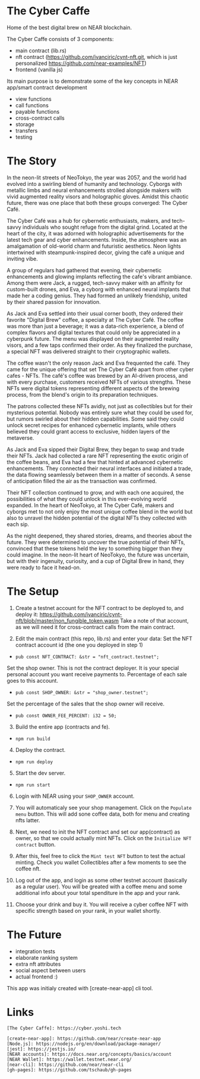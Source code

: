 The Cyber Caffe
===============

Home of the best digital brew on NEAR blockchain.

The Cyber Caffe consists of 3 components:
- main contract (lib.rs)
- nft contract (https://github.com/ivanciric/cynt-nft.git, which is just personalized https://github.com/near-examples/NFT)
- frontend (vanilla js)

Its main purpose is to demonstrate some of the key concepts in NEAR app/smart contract development
- view functions
- call functions
- payable functions
- cross-contract calls
- storage
- transfers
- testing


The Story
=========
In the neon-lit streets of NeoTokyo, the year was 2057, and the world had evolved into a swirling blend of humanity and technology. Cyborgs with metallic limbs and neural enhancements strolled alongside makers with vivid augmented reality visors and holographic gloves. Amidst this chaotic future, there was one place that both these groups converged: The Cyber Café.

The Cyber Café was a hub for cybernetic enthusiasts, makers, and tech-savvy individuals who sought refuge from the digital grind. Located at the heart of the city, it was adorned with holographic advertisements for the latest tech gear and cyber enhancements. Inside, the atmosphere was an amalgamation of old-world charm and futuristic aesthetics. Neon lights intertwined with steampunk-inspired decor, giving the café a unique and inviting vibe.

A group of regulars had gathered that evening, their cybernetic enhancements and glowing implants reflecting the cafe's vibrant ambiance. Among them were Jack, a rugged, tech-savvy maker with an affinity for custom-built drones, and Eva, a cyborg with enhanced neural implants that made her a coding genius. They had formed an unlikely friendship, united by their shared passion for innovation.

As Jack and Eva settled into their usual corner booth, they ordered their favorite "Digital Brew" coffee, a specialty at The Cyber Café. The coffee was more than just a beverage; it was a data-rich experience, a blend of complex flavors and digital textures that could only be appreciated in a cyberpunk future. The menu was displayed on their augmented reality visors, and a few taps confirmed their order. As they finalized the purchase, a special NFT was delivered straight to their cryptographic wallets.

The coffee wasn't the only reason Jack and Eva frequented the café. They came for the unique offering that set The Cyber Café apart from other cyber cafes - NFTs. The café's coffee was brewed by an AI-driven process, and with every purchase, customers received NFTs of various strengths. These NFTs were digital tokens representing different aspects of the brewing process, from the blend's origin to its preparation techniques.

The patrons collected these NFTs avidly, not just as collectibles but for their mysterious potential. Nobody was entirely sure what they could be used for, but rumors swirled about their hidden capabilities. Some said they could unlock secret recipes for enhanced cybernetic implants, while others believed they could grant access to exclusive, hidden layers of the metaverse.

As Jack and Eva sipped their Digital Brew, they began to swap and trade their NFTs. Jack had collected a rare NFT representing the exotic origin of the coffee beans, and Eva had a few that hinted at advanced cybernetic enhancements. They connected their neural interfaces and initiated a trade, the data flowing seamlessly between them in a matter of seconds. A sense of anticipation filled the air as the transaction was confirmed.

Their NFT collection continued to grow, and with each one acquired, the possibilities of what they could unlock in this ever-evolving world expanded. In the heart of NeoTokyo, at The Cyber Café, makers and cyborgs met to not only enjoy the most unique coffee blend in the world but also to unravel the hidden potential of the digital NFTs they collected with each sip.

As the night deepened, they shared stories, dreams, and theories about the future. They were determined to uncover the true potential of their NFTs, convinced that these tokens held the key to something bigger than they could imagine. In the neon-lit heart of NeoTokyo, the future was uncertain, but with their ingenuity, curiosity, and a cup of Digital Brew in hand, they were ready to face it head-on.


The Setup
=========
1. Create a testnet account for the NFT contract to be deployed to, and deploy it: https://github.com/ivanciric/cynt-nft/blob/master/non_fungible_token.wasm
Take a note of that account, as we will need it for cross-contract calls from the main contract.

2. Edit the main contract (this repo, lib.rs) and enter your data:
Set the NFT contract account id (the one you deployed in step 1)
- `pub const NFT_CONTRACT: &str = "nft_contract.testnet";`

Set the shop owner. This is not the contract deployer. It is your special personal account you want receive payments to.
Percentage of each sale goes to this account.
- `pub const SHOP_OWNER: &str = "shop_owner.testnet";`

Set the percentage of the sales that the shop owner will receive.
- `pub const OWNER_FEE_PERCENT: i32 = 50;`

3. Build the entire app (contracts and fe).
- `npm run build`

4. Deploy the contract.
- `npm run deploy`

5. Start the dev server.
- `npm run start`

6. Login with NEAR using your `SHOP_OWNER` account.

7. You will automaticaly see your shop management. Click on the `Populate menu` button.
This will add sone coffee data, both for menu and creating nfts latter.

8. Next, we need to init the NFT contract and set our app(contract) as owner, so that we could actually mint NFTs.
Click on the `Initialize NFT contract` button.

9. After this, feel free to click the `Mint test NFT` button to test the actual minting.
Check you wallet Collectibles after a few moments to see the coffee nft.

10. Log out of the app, and login as some other testnet account (basically as a regular user).
You will be greated with a coffee menu and some additional info about your total spenditure in the app and your rank.

11. Choose your drink and buy it. You will receive a cyber coffee NFT with specific strength based on your rank, in your wallet shortly.


The Future
==========
- integration tests
- elaborate ranking system
- extra nft attributes
- social aspect between users
- actual frontend :)



This app was initialy created with [create-near-app] cli tool.


Links
===============

   
    [The Cyber Caffe]: https://cyber.yoshi.tech

    [create-near-app]: https://github.com/near/create-near-app
    [Node.js]: https://nodejs.org/en/download/package-manager/
    [jest]: https://jestjs.io/
    [NEAR accounts]: https://docs.near.org/concepts/basics/account
    [NEAR Wallet]: https://wallet.testnet.near.org/
    [near-cli]: https://github.com/near/near-cli
    [gh-pages]: https://github.com/tschaub/gh-pages
